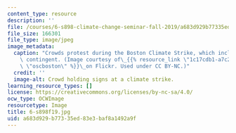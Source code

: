 ```yaml
---
content_type: resource
description: ''
file: /courses/6-s898-climate-change-seminar-fall-2019/a683d929b77335ed83e3baf8a1492a9f_6-s898f19.jpg
file_size: 166301
file_type: image/jpeg
image_metadata:
  caption: "Crowds protest during the Boston Climate Strike, which included an MIT\
    \ contingent. (Image courtesy of\_{{% resource_link \"1c17cdb1-a7c2-4a1f-92d3-69ed81c0f556\"\
    \ \"oscboston\" %}}\_on Flickr. Used under CC BY-NC.)"
  credit: ''
  image-alt: Crowd holding signs at a climate strike.
learning_resource_types: []
license: https://creativecommons.org/licenses/by-nc-sa/4.0/
ocw_type: OCWImage
resourcetype: Image
title: 6-s898f19.jpg
uid: a683d929-b773-35ed-83e3-baf8a1492a9f
---
```

